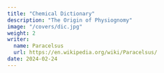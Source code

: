 ```yaml
---
title: "Chemical Dictionary"
description: "The Origin of Physiognomy"
image: "/covers/dic.jpg"
weight: 2
writer:
  name: Paracelsus
  url: https://en.wikipedia.org/wiki/Paracelsus/
date: 2024-02-24
---
```


